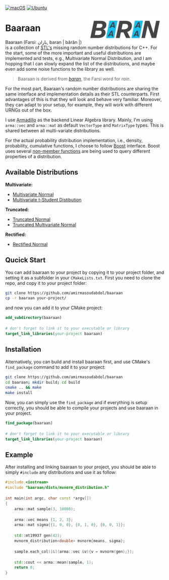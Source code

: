 [![macOS](https://github.com/amirmasoudabdol/baaraan/workflows/macOS/badge.svg)](https://github.com/amirmasoudabdol/baaraan/actions?query=workflow%3AmacOS)
[![Ubuntu](https://github.com/amirmasoudabdol/baaraan/workflows/Ubuntu/badge.svg)](https://github.com/amirmasoudabdol/baaraan/actions?query=workflow%3AUbuntu)

<img src="docs/img/logo.png" width="250" align="right"/>

# Baaraan

Baaraan (Farsi: باران, baran | bârân |) is a collection of [STL's](https://en.cppreference.com/w/cpp/numeric/random) missing random number distributions for C++. For the start, some of the more important and useful distributions are implemented and tests, e.g., Multivariate Normal Distribution, and I am hopping that I can slowly expand the list of the distributions, and maybe even add some noise functions to the library as well.

> Baaraan is derived from [_baran_](https://en.wiktionary.org/wiki/باران), the Farsi word for _rain_. 

For the most part, Baaraan's random number distributions are sharing the same interface and implementation details as their STL counterparts. First advantages of this is that they will look and behave very familiar. Moreover, they can adapt to your setup, for example, they will work with different URNGs out of the box.

I use [Armadillo](http://arma.sourceforge.net) as the backend Linear Algebra library. Mainly, I'm using `arma::vec` and `arma::mat` as default `VectorType`  and `MatrixType` types. This is shared between all multi-variate distributions.

For the actual probability distribution implementation, i.e., density, probability, cumulative functions, I choose to follow [Boost](https://www.boost.org/doc/libs/1_62_0/libs/math/doc/html/math_toolkit/dist_ref.html) interface. Boost uses several [non-member functions](https://www.boost.org/doc/libs/1_62_0/libs/math/doc/html/math_toolkit/dist_ref/nmp.html) are being used to query different properties of a distribution.

## Available Distributions

**Multivariate:**
- [Multivariate Normal](https://en.wikipedia.org/wiki/Multivariate_normal_distribution)
- [Multivariate t-Student Distibution](https://en.wikipedia.org/wiki/Multivariate_t-distribution?wprov=sfti1)


**Truncated:**
- [Truncated Normal](https://en.wikipedia.org/wiki/Truncated_normal_distribution)
- [Truncated Multivariate Normal](https://en.wikipedia.org/wiki/Truncated_normal_distribution)


**Rectified:**
- [Rectified Normal](https://en.wikipedia.org/wiki/Rectified_Gaussian_distribution)

## Qucick Start

You can add baaraan to your project by copying it to your project folder, and setting it as a subfolder in your `CMakeLists.txt`. First you need to clone the repo, and copy it to your project folder:

```bash
git clone https://github.com/amirmasoudabdol/baaraan
cp -r baaraan your-project/
```

and now you can add it to your CMake project:

```cmake
add_subdirectory(baaraan)

# don't forget to link it to your executable or library
target_link_libraries(your-project baaraan) 
```

## Installation

Alternatively, you can build and install baaraan first, and use CMake's `find_package` command to add it to your project:

```bash
git clone https://github.com/amirmasoudabdol/baaraan
cd baaraan; mkdir build; cd build
cmake .. && make
make install
```

Now, you can simply use the `find_package` and if everything is setup correctly, you should be able to compile your projects and use baaraan in your project.

```cmake
find_package(baaraan)

# don't forget to link it to your executable or library
target_link_libraries(your-project baaraan) 
```

## Example

After installing and linking baaraan to your project, you should be able to simply `#include` any distributions and use it as follow:

```cpp
#include <iostream>
#include "baaraan/dists/mvnorm_distribution.h"

int main(int argc, char const *argv[])
{
	arma::mat sample(3, 10000);

	arma::vec means {1, 2, 3};
	arma::mat sigma{{1, 0, 0}, {0, 1, 0}, {0, 0, 1}};
	
	std::mt19937 gen(42);
	mvnorm_distribution<double> mvnorm{means, sigma};

	sample.each_col([&](arma::vec &v){v = mvnorm(gen);});

	std::cout << arma::mean(sample, 1);
	return 0;
}
```